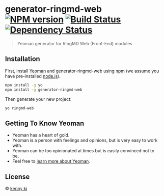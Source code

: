 # generator-ringmd-web [![NPM version][npm-image]][npm-url] [![Build Status][travis-image]][travis-url] [![Dependency Status][daviddm-image]][daviddm-url]
> Yeoman generator for RingMD Web (Front-End) modules

## Installation

First, install [Yeoman](http://yeoman.io) and generator-ringmd-web using [npm](https://www.npmjs.com/) (we assume you have pre-installed [node.js](https://nodejs.org/)).

```bash
npm install -g yo
npm install -g generator-ringmd-web
```

Then generate your new project:

```bash
yo ringmd-web
```

## Getting To Know Yeoman

 * Yeoman has a heart of gold.
 * Yeoman is a person with feelings and opinions, but is very easy to work with.
 * Yeoman can be too opinionated at times but is easily convinced not to be.
 * Feel free to [learn more about Yeoman](http://yeoman.io/).

## License

 © [kenny ki]()


[npm-image]: https://badge.fury.io/js/generator-ringmd-web.svg
[npm-url]: https://npmjs.org/package/generator-ringmd-web
[travis-image]: https://travis-ci.org/kennyki/generator-ringmd-web.svg?branch=master
[travis-url]: https://travis-ci.org/kennyki/generator-ringmd-web
[daviddm-image]: https://david-dm.org/kennyki/generator-ringmd-web.svg?theme=shields.io
[daviddm-url]: https://david-dm.org/kennyki/generator-ringmd-web
